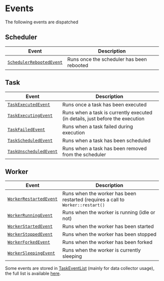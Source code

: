 # Events

The following events are dispatched

## Scheduler

| Event                                                                         | Description                               |
| ------------------------------------------------------------------------------| ------------------------------------------|
| [`SchedulerRebootedEvent`](../src/Event/SchedulerRebootedEvent.php)           | Runs once the scheduler has been rebooted |

## Task

| Event                                                                         | Description                                                                   |
| ------------------------------------------------------------------------------| ------------------------------------------------------------------------------|
| [`TaskExecutedEvent`](../src/Event/TaskExecutedEvent.php)                     | Runs once a task has been executed                                            |
| [`TaskExecutingEvent`](../src/Event/TaskExecutingEvent.php)                   | Runs when a task is currently executed (in details, just before the execution |
| [`TaskFailedEvent`](../src/Event/TaskFailedEvent.php)                         | Runs when a task failed during execution                                      |
| [`TaskScheduledEvent`](../src/Event/TaskScheduledEvent.php)                   | Runs when a task has been scheduled                                           |
| [`TaskUnscheduledEvent`](../src/Event/TaskUnscheduledEvent.php)               | Runs when a task has been removed from the scheduler                          |

## Worker

| Event                                                                         | Description                                                                     |
| ------------------------------------------------------------------------------| ------------------------------------------------------------------------------- |
| [`WorkerRestartedEvent`](../src/Event/WorkerRestartedEvent.php)               | Runs when the worker has been restarted (requires a call to `Worker::restart()` |
| [`WorkerRunningEvent`](../src/Event/WorkerRunningEvent.php)                   | Runs when the worker is running (idle or not)                                   |
| [`WorkerStartedEvent`](../src/Event/WorkerStartedEvent.php)                   | Runs when the worker has been started                                           |
| [`WorkerStoppedEvent`](../src/Event/WorkerStoppedEvent.php)                   | Runs when the worker has been stopped                                           |
| [`WorkerForkedEvent`](../src/Event/WorkerForkedEvent.php)                     | Runs when the worker has been forked                                            |
| [`WorkerSleepingEvent`](../src/Event/WorkerSleepingEvent.php)                 | Runs when the worker is currently sleeping                                      |

Some events are stored in [TaskEventList](../src/Event/TaskEventList.php) (mainly for data collector usage), 
the full list is available [here](../src/EventListener/TaskLoggerSubscriber.php).
